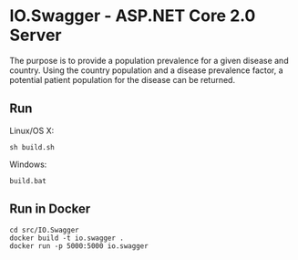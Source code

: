 # IO.Swagger - ASP.NET Core 2.0 Server

The purpose is to provide a population prevalence for a given disease and country.  Using the country population and a disease prevalence factor, a potential patient population for the disease can be returned.

## Run

Linux/OS X:

```
sh build.sh
```

Windows:

```
build.bat
```

## Run in Docker

```
cd src/IO.Swagger
docker build -t io.swagger .
docker run -p 5000:5000 io.swagger
```
